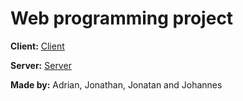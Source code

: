 Web programming project
=====

**Client:** [Client](client/)

**Server:** [Server](react-backend/)

**Made by:** Adrian, Jonathan, Jonatan and Johannes
